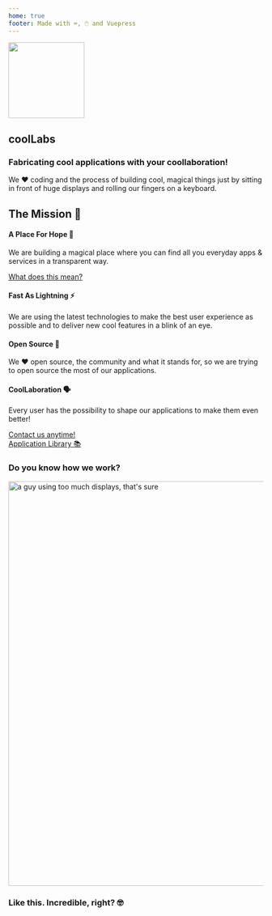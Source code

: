```yaml
---
home: true
footer: Made with ⌨️, 🖱️ and Vuepress
---
```


<section class="bg-coolnote text-white px-2 md:px-0 pb-6">
      <div class="container mx-auto flex flex-wrap h-full items-center py-8">
        <img src="/coollabs.svg" height="150" width="150" class="mx-auto mb-4 md:mx-0 md:mb-0" style="border:none !important;">
        <div class="w-full md:flex-1 px-6 text-center md:text-left">
          <h1 class="text-white text-5xl  leading-normal mb-2 ">coolLabs</h1>
          <h3 class="mb-2 text-base md:text-lg  tracking-wider ">Fabricating cool applications with your coollaboration!</h3>
          <p class="text-white ">We ❤️️ ️️coding and the process of building cool, magical things just by sitting in front of huge displays and rolling our fingers on a keyboard.</p>
        </div>
        <div class="w-1/5"></div>
      </div>
</section>

<section class="bg-gray-100 border-b ">
  <div class="pt-8 pb-2 md:mx-10">
    <h1 class="text-center mb-4 fontsmallcaps">The Mission 🚀</h1>
    <div class="flex flex-wrap pt-6 text-justify">
     <div class="w-full mb-4 md:w-1/4 md:mb-0 px-4">
        <h4 class="text-2xl mb-2 font-semibold fontsmallcaps">A Place For Hope 🙌</h4>
        <p class="mb-2">We are building a magical place where you can find all you everyday apps & services in a transparent way.</p> 
        <div class=""><a href="/about" @click.prevent="$router.push('/about')" class="fontsmallcaps font-bold text-xl text-green-700">What does this mean?</a></div>
      </div>
      <div class="w-full mb-4 md:w-1/4 md:mb-0 px-4">
        <h4 class="text-2xl mb-2 font-semibold fontsmallcaps">Fast As Lightning ⚡</h4>
        <p class="my-2">We are using the latest technologies to make the best user experience as possible and to deliver new cool features in a blink of an eye.</p>
      </div>
      <div class="w-full mb-4 md:w-1/4 md:mb-0 px-4">
        <h4 class="text-2xl mb-2 font-semibold fontsmallcaps">Open Source 🖖</h4>
        <p class="mb-2">We ❤️️ open source, the community and what it stands for, so we are trying to open source the most of our applications.</p>
      </div>
      <div class="w-full mb-4 md:w-1/4 md:mb-0 px-4">
        <h4 class="text-2xl mb-2 font-semibold fontsmallcaps">CoolLaboration 🗣 </h4>
        <p class="mb-2">Every user has the possibility to shape our applications to make them even better!</p>
        <div class=""><a href="/contact" class="fontsmallcaps font-bold text-xl text-green-700" @click.prevent="$router.push('/contact')">Contact us anytime!</a></div>
      </div>
      <div class="w-full md:mb-0 py-10  text-center ">
        <a href="/webapps/published" @click.prevent="$router.push('/webapps/published')" class="text-center py-2 px-4 w-full text-xl text-black bg-coolnote text-white rounded-full border-4 btn">Application Library 📚</a>
      </div>
    </div>
  </div>
</section>

<section class="bg-white">
    <div class="container mx-auto px-4 pt-12 pb-8 ">
        <h3 class="text-center mb-4 text-2xl font-semibold">Do you know how we work?</h3>
        <div class="flex justify-center">
        <img src="/programming.svg" class="px-10" width="800" alt="a guy using too much displays, that's sure">
        </div>
        <h3 class="text-center text-lg my-4">Like this. Incredible, right? 🤓</h3>
    </div>
</section>

